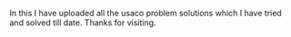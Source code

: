 In this I have uploaded all the usaco problem solutions which I have tried and solved till date. Thanks for visiting.

